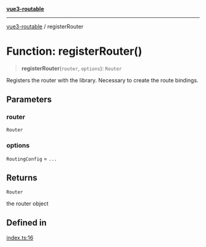 [**vue3-routable**](../README.md)

***

[vue3-routable](../globals.md) / registerRouter

# Function: registerRouter()

> **registerRouter**(`router`, `options`): `Router`

Registers the router with the library. 
Necessary to create the route bindings.

## Parameters

### router

`Router`

### options

`RoutingConfig` = `...`

## Returns

`Router`

the router object

## Defined in

[index.ts:16](https://github.com/cleverplatypus/vue3-routable/blob/87cf44a88c3a74106c60f1327e2be92f2bbacca6/src/index.ts#L16)
